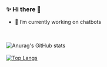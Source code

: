 ### ✨ Hi there 👋
- 🔭 I’m currently working on chatbots

<br /> <br />
![Anurag's GitHub stats](https://github-readme-stats.vercel.app/api?username=Axolottl&show_icons=true&theme=dracula)
<br /> <br />
[![Top Langs](https://github-readme-stats.vercel.app/api/top-langs/?username=Axolottl&theme=dracula)](https://github.com/anuraghazra/github-readme-stats)
<!--
**Axolottl/Axolottl** is a ✨ _special_ ✨ repository because its `README.md` (this file) appears on your GitHub profile.

Here are some ideas to get you started:

- 🔭 I’m currently working on ...
- 🌱 I’m currently learning ...
- 👯 I’m looking to collaborate on ...
- 🤔 I’m looking for help with ...
- 💬 Ask me about ...
- 📫 How to reach me: ...
- 😄 Pronouns: ...
- ⚡ Fun fact: ...
-->
